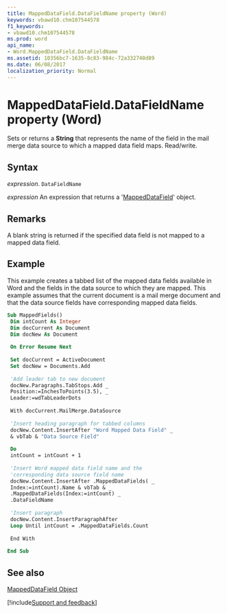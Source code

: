 ```yaml
---
title: MappedDataField.DataFieldName property (Word)
keywords: vbawd10.chm107544578
f1_keywords:
- vbawd10.chm107544578
ms.prod: word
api_name:
- Word.MappedDataField.DataFieldName
ms.assetid: 10356bc7-1635-8c83-984c-72a332740d89
ms.date: 06/08/2017
localization_priority: Normal
---
```



# MappedDataField.DataFieldName property (Word)

Sets or returns a  **String** that represents the name of the field in the mail merge data source to which a mapped data field maps. Read/write.


## Syntax

_expression_. `DataFieldName`

 _expression_ An expression that returns a '[MappedDataField](Word.MappedDataField.md)' object.


## Remarks

A blank string is returned if the specified data field is not mapped to a mapped data field.


## Example

This example creates a tabbed list of the mapped data fields available in Word and the fields in the data source to which they are mapped. This example assumes that the current document is a mail merge document and that the data source fields have corresponding mapped data fields.


```vb
Sub MappedFields() 
 Dim intCount As Integer 
 Dim docCurrent As Document 
 Dim docNew As Document 
 
 On Error Resume Next 
 
 Set docCurrent = ActiveDocument 
 Set docNew = Documents.Add 
 
 'Add leader tab to new document 
 docNew.Paragraphs.TabStops.Add _ 
 Position:=InchesToPoints(3.5), _ 
 Leader:=wdTabLeaderDots 
 
 With docCurrent.MailMerge.DataSource 
 
 'Insert heading paragraph for tabbed columns 
 docNew.Content.InsertAfter "Word Mapped Data Field" _ 
 & vbTab & "Data Source Field" 
 
 Do 
 intCount = intCount + 1 
 
 'Insert Word mapped data field name and the 
 'corresponding data source field name 
 docNew.Content.InsertAfter .MappedDataFields( _ 
 Index:=intCount).Name & vbTab & _ 
 .MappedDataFields(Index:=intCount) _ 
 .DataFieldName 
 
 'Insert paragraph 
 docNew.Content.InsertParagraphAfter 
 Loop Until intCount = .MappedDataFields.Count 
 
 End With 
 
End Sub
```


## See also


[MappedDataField Object](Word.MappedDataField.md)

[!include[Support and feedback](~/includes/feedback-boilerplate.md)]